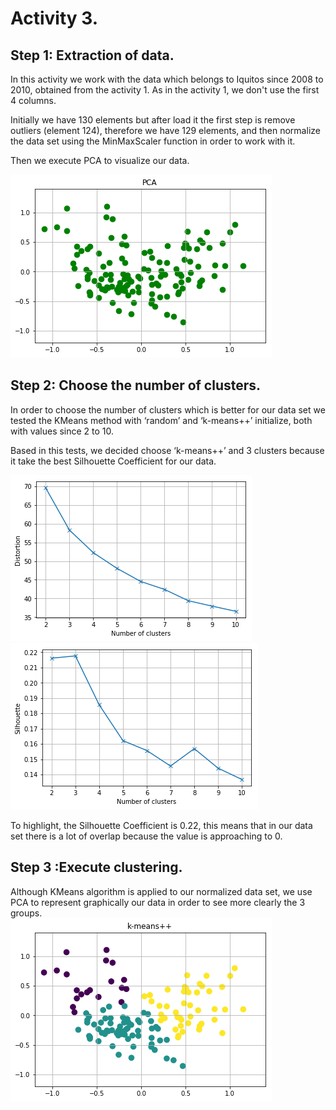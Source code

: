 # Activity 3.

## Step 1: Extraction of data.

In this activity we work with the data which belongs to Iquitos since 2008 to 2010, obtained from the activity 1. 
As in the activity 1, we don't use the first 4 columns.   

Initially we have 130 elements but after load it the first step is remove outliers (element 124), therefore we have 129 elements, and then normalize 
the data set using the MinMaxScaler function in order to work with it.  
  
Then we execute PCA to visualize our data.

 ![(Fig 1)](https://github.com/AdrianMoPe/Tecnicas-de-Aprendizaje-Automatico/blob/master/Activity_3/Images/Fig1.png)
 
## Step 2: Choose the number of clusters.

In order to choose the number of clusters which is better for our data set we tested the KMeans method with ‘random’ and ‘k-means++’ initialize, both with values since 2 to 10.

Based in this tests, we decided choose ‘k-means++’ and 3 clusters because it take the best Silhouette Coefficient for our data.

 ![(Fig 2)](https://github.com/AdrianMoPe/Tecnicas-de-Aprendizaje-Automatico/blob/master/Activity_3/Images/Fig2.png)
 ![(Fig 3)](https://github.com/AdrianMoPe/Tecnicas-de-Aprendizaje-Automatico/blob/master/Activity_3/Images/Fig3.png)

To highlight, the Silhouette Coefficient is 0.22, this means that in our data set there is a lot of overlap because the value is approaching to 0.

## Step 3 :Execute clustering.

Although KMeans algorithm is applied to our normalized data set, we use PCA to represent graphically our data in order to see more clearly the 3 groups.  
 ![(Fig 4)](https://github.com/AdrianMoPe/Tecnicas-de-Aprendizaje-Automatico/blob/master/Activity_3/Images/Fig4.png)

